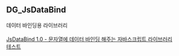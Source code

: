 ## DG_JsDataBind
데이터 바인딩용 라이브러리<br />
<br />
[JsDataBind 1.0 - 문자열에 데이터 바인딩 해주는 자바스크립트 라이브러리](https://blog.danggun.net/7449)
<br />
[테스트](https://github.com/dang-gun/DG_JavaScript_Utility/DG_JsDataBind/test/index.html)
<br />
